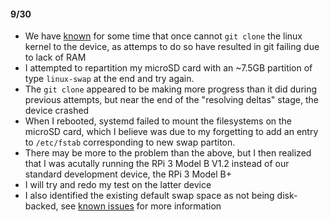 
#### 9/30

* We have [known](known_issues.html) for some time that once cannot `git clone` the linux kernel to the device, as attemps to do so have resulted in git failing due to lack of RAM
* I attempted to repartition my microSD card with an ~7.5GB partition of type `linux-swap` at the end and try again.
* The `git clone` appeared to be making more progress than it did during previous attempts, but near the end of the "resolving deltas" stage, the device crashed
* When I rebooted, systemd failed to mount the filesystems on the microSD card, which I believe was due to my forgetting to add an entry to `/etc/fstab` corresponding to new swap partiton.
* There may be more to the problem than the above, but I then realized that I was acutally running the RPi 3 Model B V1.2 instead of our standard development device, the RPi 3 Model B+
* I will try and redo my test on the latter device
* I also identified the existing default swap space as not being disk-backed, see [known issues](known_issues.html) for more information
